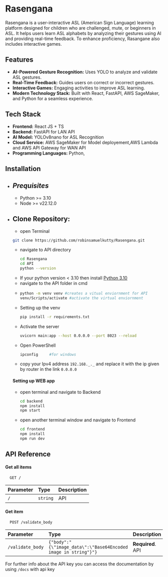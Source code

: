 
# **Rasengana**

Rasengana is a user-interactive ASL (American Sign Language) learning platform designed for children who are challenged, mute, or beginners in ASL. It helps users learn ASL alphabets by analyzing their gestures using AI and providing real-time feedback. To enhance proficiency, Rasangane also includes interactive games.

## Features

* **AI-Powered Gesture Recognition:** Uses YOLO to analyze and validate ASL gestures.
* **Real-Time Feedback:** Guides users on correct or incorrect gestures.
* **Interactive Games:** Engaging activities to improve ASL learning.
* **Modern Technology Stack:** Built with React, FastAPI, AWS SageMaker, and Python for a seamless experience.

## Tech Stack
* **Frontend:** React JS + TS
* **Backend:** FastAPI for LAN API
* **AI Model:** YOLOv8nano for ASL Recognition
* **Cloud Service:** AWS SageMaker for Model deployement,AWS Lambda and AWS API Gateway for WAN API
* **Programming Languages:** Python,

## Installation
* ## *Prequisites*
  - Python >= 3.10
  - Node >= v22.12.0

* ## Clone Repository:
  - open Terminal
  ```bash
  git clone https://github.com/robinsamuelkutty/Rasengana.git
  ```
  - navigate to API directory
    ```bash
    cd Rasengana
    cd API
    python --version
    ```
  - If your python version < 3.10 then install [Python 3.10](https://www.python.org/downloads/release/python-3100/)
  - navigate to the API folder in cmd
  - ```bash
    python -m venv venv #creates a vitual enviornment for API
    venv/Scripts/activate #activate the virtual enviornment
    ```
  - Setting up the venv
    ```bash
    pip install -r requirements.txt
    ```
  - Activate the server
    ```bash
    uvicorn main:app --host 0.0.0.0 --port 8023 --reload
    ```
  - Open PowerShell
    ```bash
    ipconfig     #for windows
    ```
  - copy your Ipv4 address `192.168._._` and replace it with the ip given by router in the link `0.0.0.0`      
      
  #### Setting up WEB app ####
  - open terminal and navigate to Backend
    ```bash
    cd backend
    npm install
    npm start
    ```
  - open another terminal window and navigate to Frontend
    ```bash
    cd frontend
    npm install
    npm run dev
    ```
## API Reference

#### Get all items

```http
  GET /
```

| Parameter | Type     | Description                |
| :-------- | :------- | :------------------------- |
| `/` | `string` | API |

#### Get item

```http
  POST /validate_body
```

| Parameter | Type     | Description                       |
| :-------- | :------- | :-------------------------------- |
| `/validate_body`      | `{"body":"{\"image_data\":\"Base64Encoded image in string"}"}` | **Required**. API |



For further info about the API key you can access the documentation by using `/docs` with api key



